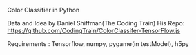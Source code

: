 Color Classifier in Python

Data and Idea by Daniel Shiffman(The Coding Train)
His Repo: https://github.com/CodingTrain/ColorClassifer-TensorFlow.js

Requirements : Tensorflow, numpy, pygame(in testModel), h5py
